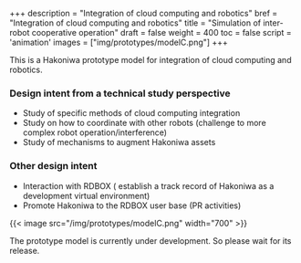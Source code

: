 +++
description = "Integration of cloud computing and robotics"
bref = "Integration of cloud computing and robotics"
title = "Simulation of inter-robot cooperative operation"
draft = false
weight = 400
toc = false
script = 'animation'
images = ["img/prototypes/modelC.png"]
+++

This is a Hakoniwa prototype model for integration of cloud computing and robotics.

### Design intent from a technical study perspective

- Study of specific methods of cloud computing integration
- Study on how to coordinate with other robots (challenge to more complex robot operation/interference)
- Study of mechanisms to augment Hakoniwa assets

### Other design intent

- Interaction with RDBOX ( establish a track record of Hakoniwa as a development virtual environment)
- Promote Hakoniwa to the RDBOX user base (PR activities)

{{< image src="/img/prototypes/modelC.png" width="700" >}}

The prototype model is currently under development. So please wait for its release.